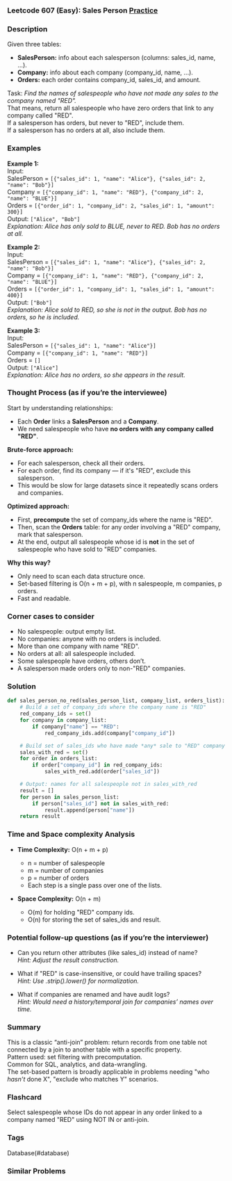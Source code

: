 ### Leetcode 607 (Easy): Sales Person [Practice](https://leetcode.com/problems/sales-person)

### Description  
Given three tables:
- **SalesPerson:** info about each salesperson (columns: sales_id, name, ...).
- **Company:** info about each company (company_id, name, ...).
- **Orders:** each order contains company_id, sales_id, and amount.

Task: *Find the names of salespeople who have not made any sales to the company named "RED".*  
That means, return all salespeople who have zero orders that link to any company called "RED".  
If a salesperson has orders, but never to "RED", include them.  
If a salesperson has no orders at all, also include them.

### Examples  

**Example 1:**  
Input:  
SalesPerson = `[{"sales_id": 1, "name": "Alice"}, {"sales_id": 2, "name": "Bob"}]`  
Company = `[{"company_id": 1, "name": "RED"}, {"company_id": 2, "name": "BLUE"}]`  
Orders = `[{"order_id": 1, "company_id": 2, "sales_id": 1, "amount": 300}]`  
Output: `["Alice", "Bob"]`  
*Explanation: Alice has only sold to BLUE, never to RED. Bob has no orders at all.*

**Example 2:**  
Input:  
SalesPerson = `[{"sales_id": 1, "name": "Alice"}, {"sales_id": 2, "name": "Bob"}]`  
Company = `[{"company_id": 1, "name": "RED"}, {"company_id": 2, "name": "BLUE"}]`  
Orders = `[{"order_id": 1, "company_id": 1, "sales_id": 1, "amount": 400}]`  
Output: `["Bob"]`  
*Explanation: Alice sold to RED, so she is not in the output. Bob has no orders, so he is included.*

**Example 3:**  
Input:  
SalesPerson = `[{"sales_id": 1, "name": "Alice"}]`  
Company = `[{"company_id": 1, "name": "RED"}]`  
Orders = `[]`  
Output: `["Alice"]`  
*Explanation: Alice has no orders, so she appears in the result.*

### Thought Process (as if you’re the interviewee)  

Start by understanding relationships:
- Each **Order** links a **SalesPerson** and a **Company**.
- We need salespeople who have **no orders with any company called "RED"**.

**Brute-force approach:**  
- For each salesperson, check all their orders.
- For each order, find its company — if it's "RED", exclude this salesperson.
- This would be slow for large datasets since it repeatedly scans orders and companies.

**Optimized approach:**  
- First, **precompute** the set of company_ids where the name is "RED".
- Then, scan the **Orders** table: for any order involving a "RED" company, mark that salesperson.
- At the end, output all salespeople whose id is **not** in the set of salespeople who have sold to "RED" companies.

**Why this way?**
- Only need to scan each data structure once.
- Set-based filtering is O(n + m + p), with n salespeople, m companies, p orders.
- Fast and readable.

### Corner cases to consider  
- No salespeople: output empty list.
- No companies: anyone with no orders is included.
- More than one company with name "RED".
- No orders at all: all salespeople included.
- Some salespeople have orders, others don’t.
- A salesperson made orders only to non-"RED" companies.

### Solution

```python
def sales_person_no_red(sales_person_list, company_list, orders_list):
    # Build a set of company_ids where the company name is "RED"
    red_company_ids = set()
    for company in company_list:
        if company["name"] == "RED":
            red_company_ids.add(company["company_id"])

    # Build set of sales_ids who have made *any* sale to "RED" company
    sales_with_red = set()
    for order in orders_list:
        if order["company_id"] in red_company_ids:
            sales_with_red.add(order["sales_id"])

    # Output: names for all salespeople not in sales_with_red
    result = []
    for person in sales_person_list:
        if person["sales_id"] not in sales_with_red:
            result.append(person["name"])
    return result
```

### Time and Space complexity Analysis  

- **Time Complexity:** O(n + m + p)  
  - n = number of salespeople  
  - m = number of companies  
  - p = number of orders  
  - Each step is a single pass over one of the lists.

- **Space Complexity:** O(n + m)  
  - O(m) for holding "RED" company ids.  
  - O(n) for storing the set of sales_ids and result.

### Potential follow-up questions (as if you’re the interviewer)  

- Can you return other attributes (like sales_id) instead of name?  
  *Hint: Adjust the result construction.*

- What if "RED" is case-insensitive, or could have trailing spaces?  
  *Hint: Use .strip().lower() for normalization.*

- What if companies are renamed and have audit logs?  
  *Hint: Would need a history/temporal join for companies’ names over time.*

### Summary
This is a classic “anti-join” problem: return records from one table not connected by a join to another table with a specific property.  
Pattern used: set filtering with precomputation.  
Common for SQL, analytics, and data-wrangling.  
The set-based pattern is broadly applicable in problems needing "who *hasn’t* done X", "exclude who matches Y" scenarios.


### Flashcard
Select salespeople whose IDs do not appear in any order linked to a company named "RED" using NOT IN or anti-join.

### Tags
Database(#database)

### Similar Problems
